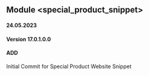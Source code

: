 ## Module <special_product_snippet>

#### 24.05.2023
#### Version 17.0.1.0.0
#### ADD
Initial Commit for Special Product Website Snippet